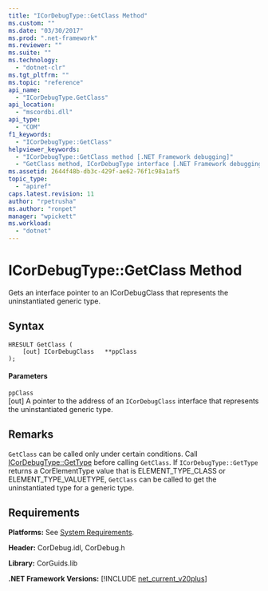 ```yaml
---
title: "ICorDebugType::GetClass Method"
ms.custom: ""
ms.date: "03/30/2017"
ms.prod: ".net-framework"
ms.reviewer: ""
ms.suite: ""
ms.technology: 
  - "dotnet-clr"
ms.tgt_pltfrm: ""
ms.topic: "reference"
api_name: 
  - "ICorDebugType.GetClass"
api_location: 
  - "mscordbi.dll"
api_type: 
  - "COM"
f1_keywords: 
  - "ICorDebugType::GetClass"
helpviewer_keywords: 
  - "ICorDebugType::GetClass method [.NET Framework debugging]"
  - "GetClass method, ICorDebugType interface [.NET Framework debugging]"
ms.assetid: 2644f48b-db3c-429f-ae62-76f1c98a1af5
topic_type: 
  - "apiref"
caps.latest.revision: 11
author: "rpetrusha"
ms.author: "ronpet"
manager: "wpickett"
ms.workload: 
  - "dotnet"
---
```

# ICorDebugType::GetClass Method
Gets an interface pointer to an ICorDebugClass that represents the uninstantiated generic type.  
  
## Syntax  
  
```  
HRESULT GetClass (  
    [out] ICorDebugClass   **ppClass  
);  
```  
  
#### Parameters  
 `ppClass`  
 [out] A pointer to the address of an `ICorDebugClass` interface that represents the uninstantiated generic type.  
  
## Remarks  
 `GetClass` can be called only under certain conditions. Call [ICorDebugType::GetType](../../../../docs/framework/unmanaged-api/debugging/icordebugtype-gettype-method.md) before calling `GetClass`. If `ICorDebugType::GetType` returns a CorElementType value that is ELEMENT_TYPE_CLASS or ELEMENT_TYPE_VALUETYPE, `GetClass` can be called to get the uninstantiated type for a generic type.  
  
## Requirements  
 **Platforms:** See [System Requirements](../../../../docs/framework/get-started/system-requirements.md).  
  
 **Header:** CorDebug.idl, CorDebug.h  
  
 **Library:** CorGuids.lib  
  
 **.NET Framework Versions:** [!INCLUDE [net_current_v20plus](../../../../includes/net-current-v20plus-md.md)]
